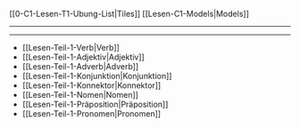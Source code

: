 [[0-C1-Lesen-T1-Ubung-List|Tiles]]
[[Lesen-C1-Models|Models]]

---
---

- [[Lesen-Teil-1-Verb|Verb]]
- [[Lesen-Teil-1-Adjektiv|Adjektiv]]
- [[Lesen-Teil-1-Adverb|Adverb]]
- [[Lesen-Teil-1-Konjunktion|Konjunktion]]
- [[Lesen-Teil-1-Konnektor|Konnektor]]
- [[Lesen-Teil-1-Nomen|Nomen]]
- [[Lesen-Teil-1-Präposition|Präposition]]
- [[Lesen-Teil-1-Pronomen|Pronomen]]

